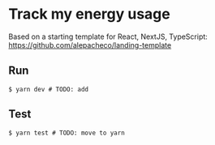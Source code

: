 # Track my energy usage

Based on a starting template for React, NextJS, TypeScript: https://github.com/alepacheco/landing-template


## Run

```
$ yarn dev # TODO: add
```

## Test

```
$ yarn test # TODO: move to yarn
```
